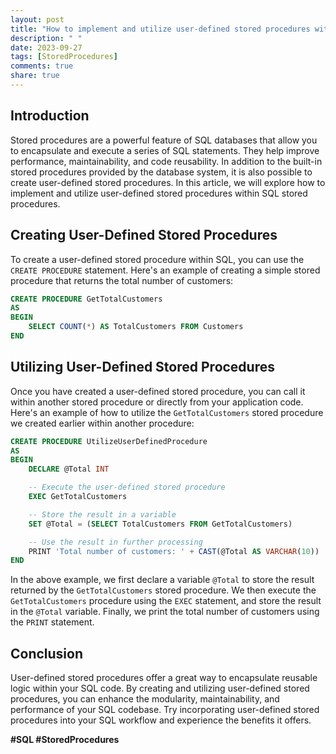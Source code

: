 ```yaml
---
layout: post
title: "How to implement and utilize user-defined stored procedures within SQL stored procedures"
description: " "
date: 2023-09-27
tags: [StoredProcedures]
comments: true
share: true
---
```


## Introduction
Stored procedures are a powerful feature of SQL databases that allow you to encapsulate and execute a series of SQL statements. They help improve performance, maintainability, and code reusability. In addition to the built-in stored procedures provided by the database system, it is also possible to create user-defined stored procedures. In this article, we will explore how to implement and utilize user-defined stored procedures within SQL stored procedures.

## Creating User-Defined Stored Procedures
To create a user-defined stored procedure within SQL, you can use the `CREATE PROCEDURE` statement. Here's an example of creating a simple stored procedure that returns the total number of customers:

```sql
CREATE PROCEDURE GetTotalCustomers
AS
BEGIN
    SELECT COUNT(*) AS TotalCustomers FROM Customers
END
```

## Utilizing User-Defined Stored Procedures
Once you have created a user-defined stored procedure, you can call it within another stored procedure or directly from your application code. Here's an example of how to utilize the `GetTotalCustomers` stored procedure we created earlier within another procedure:

```sql
CREATE PROCEDURE UtilizeUserDefinedProcedure
AS
BEGIN
    DECLARE @Total INT

    -- Execute the user-defined stored procedure
    EXEC GetTotalCustomers

    -- Store the result in a variable
    SET @Total = (SELECT TotalCustomers FROM GetTotalCustomers)

    -- Use the result in further processing
    PRINT 'Total number of customers: ' + CAST(@Total AS VARCHAR(10))
END
```

In the above example, we first declare a variable `@Total` to store the result returned by the `GetTotalCustomers` stored procedure. We then execute the `GetTotalCustomers` procedure using the `EXEC` statement, and store the result in the `@Total` variable. Finally, we print the total number of customers using the `PRINT` statement.

## Conclusion
User-defined stored procedures offer a great way to encapsulate reusable logic within your SQL code. By creating and utilizing user-defined stored procedures, you can enhance the modularity, maintainability, and performance of your SQL codebase. Try incorporating user-defined stored procedures into your SQL workflow and experience the benefits it offers.

**#SQL #StoredProcedures**